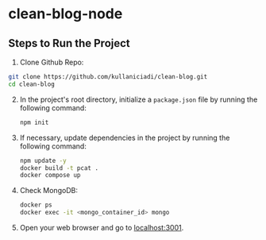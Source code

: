 # clean-blog-node

## Steps to Run the Project

1. Clone Github Repo:

 ```bash
git clone https://github.com/kullaniciadi/clean-blog.git
cd clean-blog
```

2. In the project's root directory, initialize a `package.json` file by running the following command:

    ```bash
    npm init
    ```

3. If necessary, update dependencies in the project by running the following command:

    ```bash
    npm update -y
    docker build -t pcat .
    docker compose up
    ```

5. Check MongoDB:

    ```bash
    docker ps
    docker exec -it <mongo_container_id> mongo

    ```



6. Open your web browser and go to [localhost:3001](http://localhost:3000).
